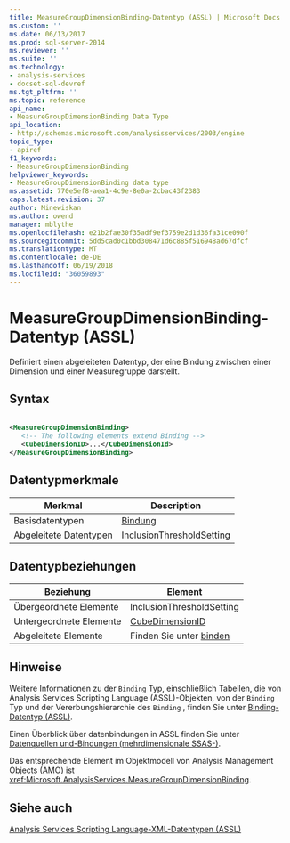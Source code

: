 ```yaml
---
title: MeasureGroupDimensionBinding-Datentyp (ASSL) | Microsoft Docs
ms.custom: ''
ms.date: 06/13/2017
ms.prod: sql-server-2014
ms.reviewer: ''
ms.suite: ''
ms.technology:
- analysis-services
- docset-sql-devref
ms.tgt_pltfrm: ''
ms.topic: reference
api_name:
- MeasureGroupDimensionBinding Data Type
api_location:
- http://schemas.microsoft.com/analysisservices/2003/engine
topic_type:
- apiref
f1_keywords:
- MeasureGroupDimensionBinding
helpviewer_keywords:
- MeasureGroupDimensionBinding data type
ms.assetid: 770e5ef8-aea1-4c9e-8e0a-2cbac43f2383
caps.latest.revision: 37
author: Minewiskan
ms.author: owend
manager: mblythe
ms.openlocfilehash: e21b2fae30f35adf9ef3759e2d1d36fa31ce090f
ms.sourcegitcommit: 5dd5cad0c1bbd308471d6c885f516948ad67dfcf
ms.translationtype: MT
ms.contentlocale: de-DE
ms.lasthandoff: 06/19/2018
ms.locfileid: "36059893"
---
```

# <a name="measuregroupdimensionbinding-data-type-assl"></a>MeasureGroupDimensionBinding-Datentyp (ASSL)
  Definiert einen abgeleiteten Datentyp, der eine Bindung zwischen einer Dimension und einer Measuregruppe darstellt.  
  
## <a name="syntax"></a>Syntax  
  
```xml  
  
<MeasureGroupDimensionBinding>  
   <!-- The following elements extend Binding -->  
   <CubeDimensionID>...</CubeDimensionId>  
</MeasureGroupDimensionBinding>  
```  
  
## <a name="data-type-characteristics"></a>Datentypmerkmale  
  
|Merkmal|Description|  
|--------------------|-----------------|  
|Basisdatentypen|[Bindung](binding-data-type-assl.md)|  
|Abgeleitete Datentypen|InclusionThresholdSetting|  
  
## <a name="data-type-relationships"></a>Datentypbeziehungen  
  
|Beziehung|Element|  
|------------------|-------------|  
|Übergeordnete Elemente|InclusionThresholdSetting|  
|Untergeordnete Elemente|[CubeDimensionID](../properties/id-element-assl.md)|  
|Abgeleitete Elemente|Finden Sie unter [binden](binding-data-type-assl.md)|  
  
## <a name="remarks"></a>Hinweise  
 Weitere Informationen zu der `Binding` Typ, einschließlich Tabellen, die von Analysis Services Scripting Language (ASSL)-Objekten, von der `Binding` Typ und der Vererbungshierarchie des `Binding` , finden Sie unter [Binding-Datentyp &#40;ASSL&#41;](binding-data-type-assl.md).  
  
 Einen Überblick über datenbindungen in ASSL finden Sie unter [Datenquellen und-Bindungen &#40;mehrdimensionale SSAS-&#41;](../../multidimensional-models/data-sources-and-bindings-ssas-multidimensional.md).  
  
 Das entsprechende Element im Objektmodell von Analysis Management Objects (AMO) ist <xref:Microsoft.AnalysisServices.MeasureGroupDimensionBinding>.  
  
## <a name="see-also"></a>Siehe auch  
 [Analysis Services Scripting Language-XML-Datentypen &#40;ASSL&#41;](analysis-services-scripting-language-xml-data-types-assl.md)  
  
  